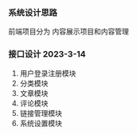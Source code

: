 ### 系统设计思路
 前端项目分为 内容展示项目和内容管理
 
### 接口设计 2023-3-14
1. 用户登录注册模块
2. 分类模块
3. 文章模块
4. 评论模块
5. 链接管理模块
6. 系统设置模块



